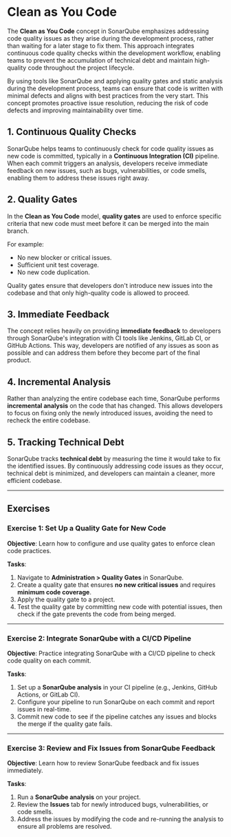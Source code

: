 # Clean as You Code

The **Clean as You Code** concept in SonarQube emphasizes addressing code 
quality issues as they arise during the development process, rather than 
waiting for a later stage to fix them. This approach integrates continuous 
code quality checks within the development workflow, enabling teams to 
prevent the accumulation of technical debt and maintain high-quality code 
throughout the project lifecycle.     

By using tools like SonarQube and applying quality gates and static 
analysis during the development process, teams can ensure that code is 
written with minimal defects and aligns with best practices from the very 
start. This concept promotes proactive issue resolution, reducing the risk 
of code defects and improving maintainability over time.    

## 1. Continuous Quality Checks

SonarQube helps teams to continuously check for code quality issues as new 
code is committed, typically in a **Continuous Integration (CI)** pipeline. 
When each commit triggers an analysis, developers receive immediate 
feedback on new issues, such as bugs, vulnerabilities, or code smells, 
enabling them to address these issues right away.    

## 2. Quality Gates

In the **Clean as You Code** model, **quality gates** are used to enforce 
specific criteria that new code must meet before it can be merged into the 
main branch. 

For example:  
- No new blocker or critical issues.
- Sufficient unit test coverage.
- No new code duplication.

Quality gates ensure that developers don't introduce new issues into the 
codebase and that only high-quality code is allowed to proceed. 

## 3. Immediate Feedback

The concept relies heavily on providing **immediate feedback** to 
developers through SonarQube's integration with CI tools like Jenkins, 
GitLab CI, or GitHub Actions. This way, developers are notified of any 
issues as soon as possible and can address them before they become part of 
the final product.    

## 4. Incremental Analysis

Rather than analyzing the entire codebase each time, SonarQube performs 
**incremental analysis** on the code that has changed. This allows 
developers to focus on fixing only the newly introduced issues, avoiding 
the need to recheck the entire codebase.   

## 5. Tracking Technical Debt

SonarQube tracks **technical debt** by measuring the time it would take to 
fix the identified issues. By continuously addressing code issues as they 
occur, technical debt is minimized, and developers can maintain a cleaner, 
more efficient codebase.   

---

## Exercises

### Exercise 1: Set Up a Quality Gate for New Code

**Objective**: 
Learn how to configure and use quality gates to enforce clean code practices.

**Tasks**:
1. Navigate to **Administration > Quality Gates** in SonarQube.
2. Create a quality gate that ensures **no new critical issues** and 
   requires **minimum code coverage**. 
3. Apply the quality gate to a project.
4. Test the quality gate by committing new code with potential issues, then 
   check if the gate prevents the code from being merged.  

---

### Exercise 2: Integrate SonarQube with a CI/CD Pipeline

**Objective**: 
Practice integrating SonarQube with a CI/CD pipeline to check code quality on each commit.

**Tasks**:
1. Set up a **SonarQube analysis** in your CI pipeline (e.g., Jenkins, 
   GitHub Actions, or GitLab CI). 
2. Configure your pipeline to run SonarQube on each commit and report 
   issues in real-time. 
3. Commit new code to see if the pipeline catches any issues and blocks the 
   merge if the quality gate fails. 

---

### Exercise 3: Review and Fix Issues from SonarQube Feedback

**Objective**: 
Learn how to review SonarQube feedback and fix issues immediately.

**Tasks**:
1. Run a **SonarQube analysis** on your project.
2. Review the **Issues** tab for newly introduced bugs, vulnerabilities, or 
   code smells. 
3. Address the issues by modifying the code and re-running the analysis to 
   ensure all problems are resolved. 
